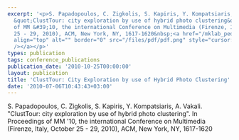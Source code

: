 ```yaml
---
excerpt: '<p>S. Papadopoulos, C. Zigkolis, S. Kapiris, Y. Kompatsiaris, A. Vakali.
  &quot;ClustTour: city exploration by use of hybrid photo clustering&quot;. In Proceedings
  of MM &#39;10, the international Conference on Multimedia (Firenze, Italy, October
  25 - 29, 2010), ACM, New York, NY, 1617-1620&nbsp;<a href="/mklab_people/papadop/pubs/clusttour_acm_mm2010.pdf"><img
  align="top" alt="" border="0" src="/files/pdf/pdf.png" style="cursor: default;"
  /></a></p>'
types: publication
tags: conference_publications
publication_date: '2010-10-25T00:00:00'
layout: publication
title: 'ClustTour: City Exploration by use of Hybrid Photo Clustering'
date: '2010-07-06T10:43:43+03:00'
---
```

<p>S. Papadopoulos, C. Zigkolis, S. Kapiris, Y. Kompatsiaris, A. Vakali. &quot;ClustTour: city exploration by use of hybrid photo clustering&quot;. In Proceedings of MM &#39;10, the international Conference on Multimedia (Firenze, Italy, October 25 - 29, 2010), ACM, New York, NY, 1617-1620&nbsp;<a href="/mklab_people/papadop/pubs/clusttour_acm_mm2010.pdf"><img align="top" alt="" border="0" src="/files/pdf/pdf.png" style="cursor: default;" /></a></p>
